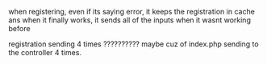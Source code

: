 when registering, even if its saying error, it keeps the registration in cache ans when it finally works, it sends all of the inputs when it wasnt working before

registration sending 4 times ?????????? maybe cuz of index.php sending to the controller 4 times.